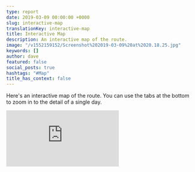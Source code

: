 ```yaml
---
type: report
date: 2019-03-09 00:00:00 +0000
slug: interactive-map
translationKey: interactive-map
title: Interactive Map
description: An interactive map of the route.
image: "/v1552159152/Screenshot%202019-03-09%20at%2020.18.25.jpg"
keywords: []
author: dave
featured: false
social_posts: true
hashtags: "#Map"
title_has_context: false
---
```

Here's an interactive map of the route. You can use the tabs at the bottom to zoom in to the detail of a single day.

<iframe src="https://ridewithgps.com/embeds?type=event&defaultShowAll=true&overlay=terrain&eventId=76769&title=Great%20Himalaya%20Trail&metricUnits=true&sampleGraph=true&hideFullLink=1" style="border: none;" scrolling="no"></iframe>